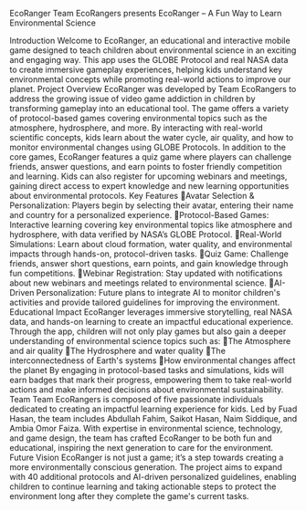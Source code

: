EcoRanger
Team EcoRangers presents EcoRanger – A Fun Way to Learn Environmental Science

Introduction
Welcome to EcoRanger, an educational and interactive mobile game designed to teach children about environmental science in an exciting and engaging way. This app uses the GLOBE Protocol and real NASA data to create immersive gameplay experiences, helping kids understand key environmental concepts while promoting real-world actions to improve our planet.
Project Overview
EcoRanger was developed by Team EcoRangers to address the growing issue of video game addiction in children by transforming gameplay into an educational tool. The game offers a variety of protocol-based games covering environmental topics such as the atmosphere, hydrosphere, and more. By interacting with real-world scientific concepts, kids learn about the water cycle, air quality, and how to monitor environmental changes using GLOBE Protocols.
In addition to the core games, EcoRanger features a quiz game where players can challenge friends, answer questions, and earn points to foster friendly competition and learning. Kids can also register for upcoming webinars and meetings, gaining direct access to expert knowledge and new learning opportunities about environmental protocols.
Key Features
Avatar Selection & Personalization: Players begin by selecting their avatar, entering their name and country for a personalized experience.
Protocol-Based Games: Interactive learning covering key environmental topics like atmosphere and hydrosphere, with data verified by NASA’s GLOBE Protocol.
Real-World Simulations: Learn about cloud formation, water quality, and environmental impacts through hands-on, protocol-driven tasks.
Quiz Game: Challenge friends, answer short questions, earn points, and gain knowledge through fun competitions.
Webinar Registration: Stay updated with notifications about new webinars and meetings related to environmental science.
AI-Driven Personalization: Future plans to integrate AI to monitor children's activities and provide tailored guidelines for improving the environment.
Educational Impact
EcoRanger leverages immersive storytelling, real NASA data, and hands-on learning to create an impactful educational experience. Through the app, children will not only play games but also gain a deeper understanding of environmental science topics such as:
The Atmosphere and air quality
The Hydrosphere and water quality
The interconnectedness of Earth's systems
How environmental changes affect the planet
By engaging in protocol-based tasks and simulations, kids will earn badges that mark their progress, empowering them to take real-world actions and make informed decisions about environmental sustainability.
Team
Team EcoRangers is composed of five passionate individuals dedicated to creating an impactful learning experience for kids. Led by Fuad Hasan, the team includes Abdullah Fahim, Saikot Hasan, Naim Siddique, and Ambia Omor Faiza. With expertise in environmental science, technology, and game design, the team has crafted EcoRanger to be both fun and educational, inspiring the next generation to care for the environment.
Future Vision
EcoRanger is not just a game; it’s a step towards creating a more environmentally conscious generation. The project aims to expand with 40 additional protocols and AI-driven personalized guidelines, enabling children to continue learning and taking actionable steps to protect the environment long after they complete the game's current tasks.
